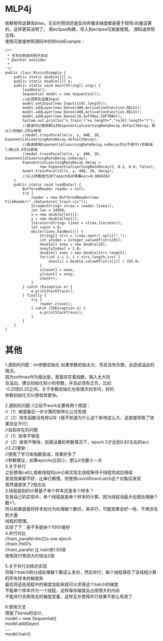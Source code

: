 # MLP4j
依赖矩阵运算库jblas，无论时预测还是反向传播求梯度都是基于矩阵/向量运算的，这样更简洁明了。
用eclipse构建，导入到eclipse可直接使用。
源码请参照注释。  
使用可直接参照源码中的MinistExample：
```
/**
 * 手写识别体的例子测试
 * @author outsider
 *
 */
public class MinistExample {
	public static double[][] x;
	public static double[][] y;
	public static void main(String[] args) {
		loadData();
		Sequential model = new Sequential();
		//必须首先设置Input
		model.setInput(new Input(x[0].length));
		model.addLayer(new Dense(400,ActivationFunction.RELU));
		model.addLayer(new Dense(400,ActivationFunction.RELU));
		model.addLayer(new Dense(10,SoftMax.SOFTMAX));
		System.out.println("x_train:("+x.length+","+x[0].length+")");
		//衰减可以使用默认的ExponentialLearningRateDecay.defaultDecay，默认lr初始0.2可以修改
		//model.trainParallel(x, y, 400, 20, ExponentialLearningRateDecay.defaultDecay);
		//衰减使用ExponentialLearningRateDecay.noDecay可以不进行lr的衰减，lr默认0.2可以修改
		//model.trainParallel(x, y, 400, 20, ExponentialLearningRateDecay.noDecay);
		ExponentialLearningRateDecay decay = 
				new ExponentialLearningRateDecay(2, 0.2, 0.8, false);
		model.trainParallel(x, y, 400, 20, decay);
		//以上参数迭代20个epoch后训练集acc=0.9860282
	}
	public static void loadData() {
		BufferedReader reader = null;
		try {
			reader = new BufferedReader(new FileReader("./data/minst_train.csv"));
			Stream<String> strea = reader.lines();
			int len = 34999;
			x = new double[len][];
			y = new double[len][];
			Iterator<String> lines = strea.iterator();
			int count = 0;
			while(lines.hasNext()) {
				String[] strs = lines.next().split(",");
				int yIndex = Integer.valueOf(strs[0]);
				double[] oney = new double[10];
				oney[yIndex] = 1.0;
				double[] onex = new double[strs.length];
				for(int i = 1; i < strs.length;i++) {
					onex[i] = Double.valueOf(strs[i]) / 255.0;
				}
				x[count] = onex;
				y[count] = oney;
				count++;
			}
		} catch (Exception e) {
			e.printStackTrace();
		} finally {
			try {
				reader.close();
			} catch (IOException e) {
				e.printStackTrace();
			}
		}
	}
}
```
# 其他  
1.遇到的问题：nn参数初始化
如果参数初始太大，而且没有负数，会造成溢出的情况，  
因为softmax作为输出层，里面存在着指数，输入太大则  
会溢出。建议初始化较小的参数，并且必须有正负，比如  
-0.25到0.25之间，关于参数初始化也有很大的学问，好的  
参数初始化可以使收敛更快。  

2.遇到的问题
//之前不work主要有两个原因：  
//（1）梯度最后一步计算的矩阵化公式有错  
//（2）损失函数没有除以N（我不知道为什么这个影响这么大，这直接导致了效果完全不行）  
//目前存在的问题  
//（1）效率不够高  
//（2）收敛不够快，前面设置的参数情况下，epoch 2才达到0.82左右的acc  
//3.23更新：  
//使用了学习率指数衰减，效果好多了  
//参数建议，如果epochs比较小，那么lr也要小一点  
3.关于并行  
之前使用call(),或者线程的join()来实现主线程等待子线程完成后继续  
发现效果都不好，比串行都慢，但使用countDownLatch这个对象后发现  
竟然速度快了2倍左右  
3.线程级别的计算基于单个样本还是多个样本？  
在我自己的实现中，单个线程就是单个样本的计算，因为线程池最大也就处理器个数+1，  
所以如果直接将样本划分为处理器个数份，来并行，可能效果会好一些，不用涉及到大量  
线程的管理。   
实验了下：差不多能快个1000毫秒  
4.并行对比  
//train_parallel:4m22s one epoch  
//train:7m07s  
//train_parallel 比 train快1.63倍  
使用并行预测大约快出2倍  

5.关于并行训练的实现  
将每个batch拆分成处理器个数这么多份，然后并行，每个线程保存了该线程计算的所有样本的梯度和  
最后将这些线程中的梯度加起来就可以求得这个batch的梯度  
不能单个样本作为一个线程，这样保存梯度会占用很大的内存  
不能并行去修改总的梯度变量，这样互斥使得并行效果不那么有效了  

6.使用方法  
借鉴了keras的设计，  
model = new Sequential()  
model.add(layer)  
.....  
model.train()  
